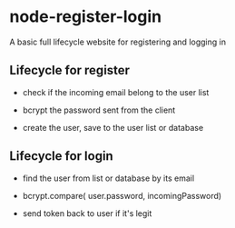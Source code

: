 # node-register-login

A basic full lifecycle website for registering and logging in

## Lifecycle for register

- check if the incoming email belong to the user list

- bcrypt the password sent from the client

- create the user, save to the user list or database

## Lifecycle for login

- find the user from list or database by its email

- bcrypt.compare( user.password, incomingPassword)

- send token back to user if it's legit
